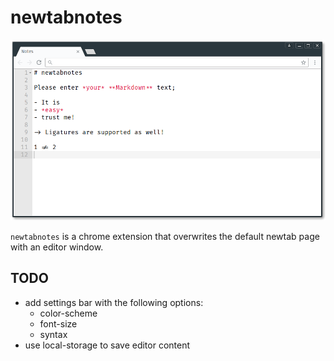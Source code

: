 # newtabnotes

![screenshot](screenshot.png)

`newtabnotes` is a chrome extension that overwrites the default newtab page with an editor window.

## TODO

- add settings bar with the following options:
	- color-scheme
	- font-size
	- syntax
- use local-storage to save editor content
